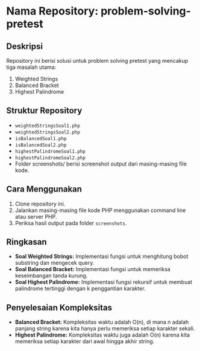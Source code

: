 # Nama Repository: problem-solving-pretest

## Deskripsi
Repository ini berisi solusi untuk problem solving pretest yang mencakup tiga masalah utama:
1. Weighted Strings
2. Balanced Bracket
3. Highest Palindrome

## Struktur Repository
- `weightedStringsSoal1.php`
- `weightedStringsSoal2.php`
- `isBalancedSoal1.php`
- `isBalancedSoal2.php`
- `highestPalindromeSoal1.php`
- `highestPalindromeSoal2.php`
- Folder screenshots/ berisi screenshot output dari masing-masing file kode.

## Cara Menggunakan
1. Clone repository ini.
2. Jalankan masing-masing file kode PHP menggunakan command line atau server PHP.
3. Periksa hasil output pada folder `screenshots`.

## Ringkasan
- **Soal Weighted Strings:** Implementasi fungsi untuk menghitung bobot substring dan mengecek query.
- **Soal Balanced Bracket:** Implementasi fungsi untuk memeriksa keseimbangan tanda kurung.
- **Soal Highest Palindrome:** Implementasi fungsi rekursif untuk membuat palindrome tertinggi dengan k penggantian karakter.

## Penyelesaian Kompleksitas
- **Balanced Bracket:** Kompleksitas waktu adalah O(n), di mana n adalah panjang string karena kita hanya perlu memeriksa setiap karakter sekali.
- **Highest Palindrome:** Kompleksitas waktu juga adalah O(n) karena kita memeriksa setiap karakter dari awal hingga akhir string.